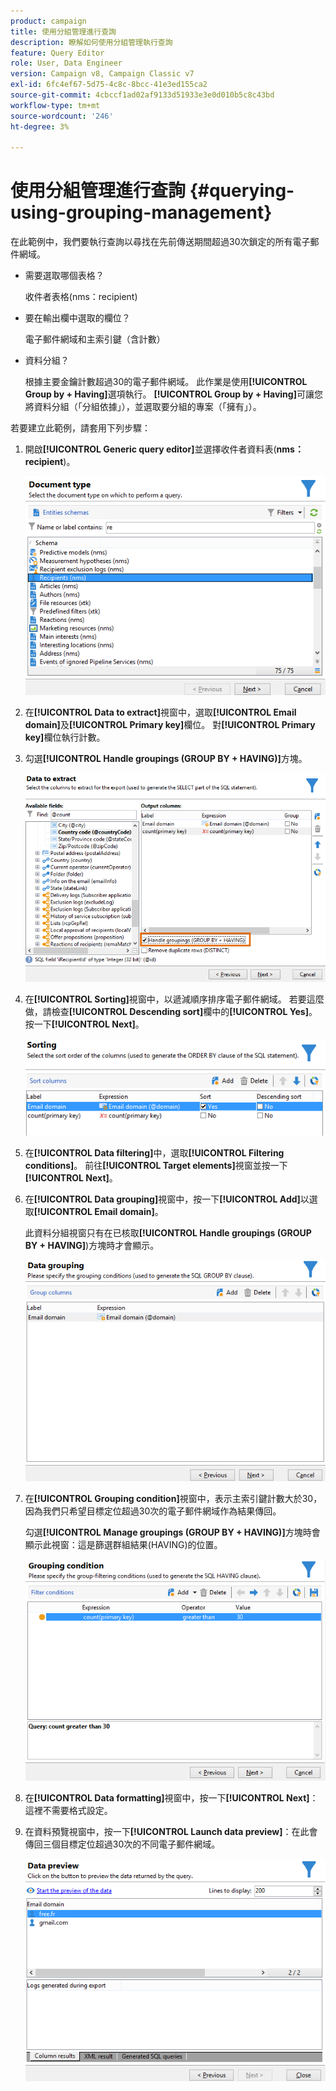 ```yaml
---
product: campaign
title: 使用分組管理進行查詢
description: 瞭解如何使用分組管理執行查詢
feature: Query Editor
role: User, Data Engineer
version: Campaign v8, Campaign Classic v7
exl-id: 6fc4ef67-5d75-4c8c-8bcc-41e3ed155ca2
source-git-commit: 4cbccf1ad02af9133d51933e3e0d010b5c8c43bd
workflow-type: tm+mt
source-wordcount: '246'
ht-degree: 3%

---
```


# 使用分組管理進行查詢 {#querying-using-grouping-management}



在此範例中，我們要執行查詢以尋找在先前傳送期間超過30次鎖定的所有電子郵件網域。

* 需要選取哪個表格？

  收件者表格(nms：recipient)

* 要在輸出欄中選取的欄位？

  電子郵件網域和主索引鍵（含計數）

* 資料分組？

  根據主要金鑰計數超過30的電子郵件網域。 此作業是使用&#x200B;**[!UICONTROL Group by + Having]**&#x200B;選項執行。 **[!UICONTROL Group by + Having]**&#x200B;可讓您將資料分組（「分組依據」），並選取要分組的專案（「擁有」）。

若要建立此範例，請套用下列步驟：

1. 開啟&#x200B;**[!UICONTROL Generic query editor]**&#x200B;並選擇收件者資料表(**nms：recipient**)。

   ![](assets/query_editor_02.png)

1. 在&#x200B;**[!UICONTROL Data to extract]**&#x200B;視窗中，選取&#x200B;**[!UICONTROL Email domain]**&#x200B;及&#x200B;**[!UICONTROL Primary key]**&#x200B;欄位。 對&#x200B;**[!UICONTROL Primary key]**&#x200B;欄位執行計數。

1. 勾選&#x200B;**[!UICONTROL Handle groupings (GROUP BY + HAVING)]**&#x200B;方塊。

   ![](assets/query_editor_nveau_29.png)

1. 在&#x200B;**[!UICONTROL Sorting]**&#x200B;視窗中，以遞減順序排序電子郵件網域。 若要這麼做，請檢查&#x200B;**[!UICONTROL Descending sort]**&#x200B;欄中的&#x200B;**[!UICONTROL Yes]**。 按一下&#x200B;**[!UICONTROL Next]**。

   ![](assets/query_editor_nveau_70.png)

1. 在&#x200B;**[!UICONTROL Data filtering]**&#x200B;中，選取&#x200B;**[!UICONTROL Filtering conditions]**。 前往&#x200B;**[!UICONTROL Target elements]**&#x200B;視窗並按一下&#x200B;**[!UICONTROL Next]**。
1. 在&#x200B;**[!UICONTROL Data grouping]**&#x200B;視窗中，按一下&#x200B;**[!UICONTROL Add]**&#x200B;以選取&#x200B;**[!UICONTROL Email domain]**。

   此資料分組視窗只有在已核取&#x200B;**[!UICONTROL Handle groupings (GROUP BY + HAVING]**)方塊時才會顯示。

   ![](assets/query_editor_blocklist_04.png)

1. 在&#x200B;**[!UICONTROL Grouping condition]**&#x200B;視窗中，表示主索引鍵計數大於30，因為我們只希望目標定位超過30次的電子郵件網域作為結果傳回。

   勾選&#x200B;**[!UICONTROL Manage groupings (GROUP BY + HAVING)]**&#x200B;方塊時會顯示此視窗：這是篩選群組結果(HAVING)的位置。

   ![](assets/query_editor_blocklist_05.png)

1. 在&#x200B;**[!UICONTROL Data formatting]**&#x200B;視窗中，按一下&#x200B;**[!UICONTROL Next]**：這裡不需要格式設定。
1. 在資料預覽視窗中，按一下&#x200B;**[!UICONTROL Launch data preview]**：在此會傳回三個目標定位超過30次的不同電子郵件網域。

   ![](assets/query_editor_blocklist_06.png)
